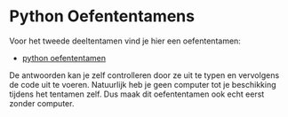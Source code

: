 # Python Oefententamens

Voor het tweede deeltentamen vind je hier een oefententamen:

* [python oefententamen](ProgKI_oefententamen.pdf)

De antwoorden kan je zelf controlleren door ze uit te typen en vervolgens de code uit te voeren. Natuurlijk heb je geen computer tot je beschikking tijdens het tentamen zelf. Dus maak dit oefententamen ook echt eerst zonder computer.
